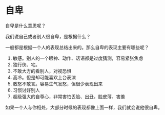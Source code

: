 # 自卑

自卑是什么意思呢？

我们说自己或者别人很自卑，是根据什么？

一般都是根据一个人的表现总结出来的。那么自卑的表现主要有哪些呢？

1. 敏感。别人的一个眼神、动作、话语都是过度猜测，容易紧张焦虑
2. 独行侠、宅。
3. 不敢大方的看别人，对视恐惧
4. 高冷。但是却可能喜欢上台表演
5. 敢怒不敢言。容易生气发怒，但很少表现出来
6. 习惯讨好别人
7. 超级强大的自尊心，非常害怕丢脸、出丑，脸皮薄、害羞

如果一个人与你相处，大部分时候的表现都像上面一样，我们就会说他很自卑。



